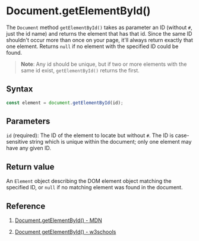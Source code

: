 # Document.getElementById()

The `Document` method `getElementById()` takes as parameter an ID (without `#`, just the id name) and returns the element that has that id. Since the same ID shouldn't occur more than once on your page, it'll always return exactly that one element. Returns `null` if no element with the specified ID could be found.

> **Note**: Any id should be unique, but if two or more elements with the same id exist, `getElementById()` returns the first.

## Syntax

```js
const element = document.getElementById(id);
```

## Parameters

`id` (required): The ID of the element to locate but without `#`. The ID is case-sensitive string which is unique within the document; only one element may have any given ID.

## Return value

An `Element` object describing the DOM element object matching the specified ID, or `null` if no matching element was found in the document.

## Reference

1. [Document.getElementById() - MDN](https://developer.mozilla.org/en-US/docs/Web/API/Document/getElementById)

2. [Document getElementById() - w3schools](https://www.w3schools.com/jsref/met_document_getelementbyid.asp)
